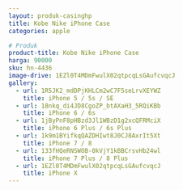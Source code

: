```yaml
---
layout: produk-casinghp
title: Kobe Nike iPhone Case
categories: apple

# Produk
product-title: Kobe Nike iPhone Case
harga: 90000
sku: hn-4436
image-drive: 1EZl0T4MDmFwulX02qtpcqLsGAufcvqcJ
gallery:
  - url: 1R5JK2_mdDPjKHLCm2wC7F5seLrvXEYWZ
    title: iPhone 5 / 5s / SE
  - url: 18nkq_di4JD8CgoZP_btAXaH3_5RQiKBb
    title: iPhone 6 / 6s
  - url: 1jByPnF8pHBzd3Jl1WBzD1g2xcQFRMciX
    title: iPhone 6 Plus / 6s Plus
  - url: 1k9m1BYifkqQAZDHIwt8J0CJ8AxrIt5Xt
    title: iPhone 7 / 8
  - url: 133fHQeRNSWOB-0kVjY1kBBCrsvHb24wl
    title: iPhone 7 Plus / 8 Plus
  - url: 1EZl0T4MDmFwulX02qtpcqLsGAufcvqcJ
    title: iPhone X
---
```

